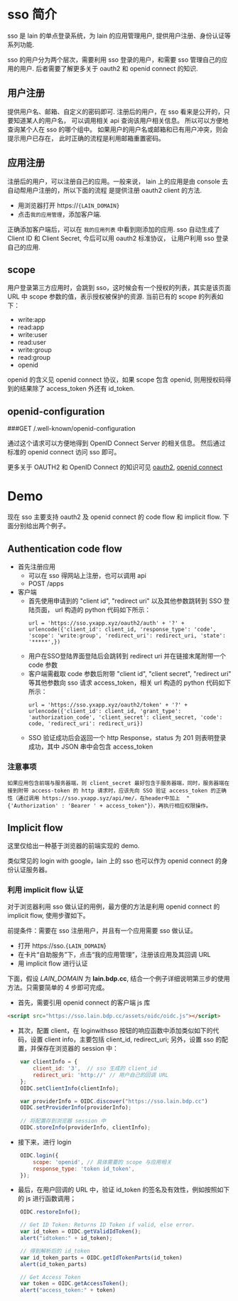 # sso 简介

sso 是 lain 的单点登录系统，为 lain 的应用管理用户, 提供用户注册、身份认证等系列功能.

sso 的用户分为两个层次，需要利用 sso 登录的用户，和需要 sso 管理自己的应用的用户.
后者需要了解更多关于 oauth2 和 openid connect 的知识.

## 用户注册
提供用户名、邮箱、自定义的密码即可.
注册后的用户，在 sso 看来是公开的，只要知道某人的用户名，
可以调用相关 api 查询该用户相关信息。
所以可以方便地查询某个人在 sso 的哪个组中。
如果用户的用户名或邮箱和已有用户冲突，则会提示用户已存在，
此时正确的流程是利用邮箱重置密码。

## 应用注册
注册后的用户，可以注册自己的应用。一般来说，
lain 上的应用是由 console 去自动帮用户注册的，所以下面的流程
是提供注册 oauth2 client 的方法.

- 用浏览器打开 https://`{LAIN_DOMAIN}`
- 点击`我的应用管理`，添加客户端.

正确添加客户端后，可以在 `我的应用列表` 中看到刚添加的应用.
sso 自动生成了 Client ID 和 Client Secret, 今后可以用 oauth2 标准协议，
让用户利用 sso 登录自己的应用.

## scope 
用户登录第三方应用时，会跳到 sso，这时候会有一个授权的列表，其实是该页面 URL 
中 scope 参数的值，表示授权被保护的资源. 当前已有的 scope 的列表如下：

- write:app
- read:app
- write:user
- read:user
- write:group
- read:group
- openid

openid 的含义见 openid connect 协议，如果 scope 包含 openid, 则用授权码得到的结果除了 access_token 外还有 id_token.

##  openid-configuration

###GET /.well-known/openid-configuration

通过这个请求可以方便地得到 OpenID Connect Server 的相关信息。
然后通过标准的 openid connect 访问 sso 即可。


更多关于 OAUTH2 和 OpenID Connect 的知识可见 [oauth2](https://tools.ietf.org/html/rfc6749), [openid connect](http://openid.net/connect/)

# Demo
现在 sso 主要支持 oauth2 及 openid connect 的 code flow 和 implicit flow.
下面分别给出两个例子。

## Authentication code flow

- 首先注册应用
	- 可以在 sso 得网站上注册，也可以调用 api
	- POST /apps
- 客户端
	- 首先使用申请到的 "client id", "redirect uri" 以及其他参数跳转到 SSO 登陆页面， url 构造的 python 代码如下所示：
        ```
        url = 'https://sso.yxapp.xyz/oauth2/auth' + '?' + urlencode({'client_id': client_id, 'response_type': 'code', 'scope': 'write:group', 'redirect_uri': redirect_uri, 'state': '*****',})
        ```
    - 用户在SSO登陆界面登陆后会跳转到 redirect uri 并在链接末尾附带一个 code 参数
    - 客户端需截取 code 参数后附带 "client id", "client secret", "redirect uri" 等其他参数向 sso 请求 access_token，相关 url 构造的 python 代码如下所示：
        ```
        url = 'https://sso.yxapp.xyz/oauth2/token' + '?' + urlencode({'client_id': client_id, 'grant_type': 'authorization_code', 'client_secret': client_secret, 'code': code, 'redirect_uri': redirect_uri})
        ```
    - SSO 验证成功后会返回一个 http Response，status 为 201 则表明登录成功，其中 JSON 串中会包含 access_token


### 注意事项

```
如果应用包含前端与服务器端，则 client_secret 最好包含于服务器端，同时，服务器端在接到附带 access-token 的 http 请求时，应该先向 SSO 验证 access_token 的正确性（通过调用 https://sso.yxapp.syz/api/me/，在header中加上  "{'Authorization' : 'Bearer ' + access_token"}），再执行相应权限操作。
```

## Implicit flow
这里仅给出一种基于浏览器的前端实现的 demo.

类似常见的 login with google，lain 上的 sso 也可以作为 openid
connect 的身份认证服务器。

### 利用 implicit flow 认证

对于浏览器利用 sso 做认证的用例，最方便的方法是利用 openid connect 的 implicit flow, 使用步骤如下。

前提条件：需要在 sso 注册用户，并且有一个应用需要 sso 做认证。

* 打开 https://sso.`{LAIN_DOMAIN`}
* 在卡片“自助服务”下，点击“我的应用管理”，注册该应用及其回调 URL
* 用 implicit flow 进行认证

下面，假设 *LAIN_DOMAIN* 为 **lain.bdp.cc**, 结合一个例子详细说明第三步的使用方法。只需要简单的 4 步即可完成。

* 首先，需要引用 openid connect 的客户端 js 库
 
```html
<script src="https://sso.lain.bdp.cc/assets/oidc/oidc.js"></script>
```  

* 其次，配置 client，在 loginwithsso 按钮的响应函数中添加类似如下的代码，设置 client info，主要包括 client\_id, redirect\_uri; 另外，设置 sso 的配置，并保存在浏览器的 session 中： 

```js
    var clientInfo = {
        client_id: '3',  // sso 生成的 client_id  
        redirect_uri: 'http://' // 用户自己的回调 URL
    };
    OIDC.setClientInfo(clientInfo);

    var providerInfo = OIDC.discover("https://sso.lain.bdp.cc")
    OIDC.setProviderInfo(providerInfo);
    
    // 将配置存到浏览器 session 中 
    OIDC.storeInfo(providerInfo, clientInfo);
```

* 接下来，进行 login

```js
    OIDC.login({
        scope: 'openid', // 具体需要的 scope 与应用相关
        response_type: 'token id_token',
    });
```


* 最后，在用户回调的 URL 中，验证 id\_token 的签名及有效性，例如按照如下的 js 进行函数调用；

```js
    OIDC.restoreInfo();

    // Get ID Token: Returns ID Token if valid, else error. 
    var id_token = OIDC.getValidIdToken();
    alert("idtoken:" + id_token);

	// 得到解析后的 id_token
    var id_token_parts = OIDC.getIdTokenParts(id_token)
    alert(id_token_parts)

    // Get Access Token
    var token = OIDC.getAccessToken();
    alert("access_token:" + token)
```
